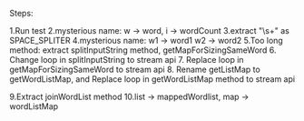 Steps:

1.Run test
2.mysterious name:
w -> word,
i -> wordCount
3.extract "\\s+" as SPACE_SPLITER
4.mysterious name:
    w1 -> word1
    w2 -> word2
5.Too long method:
extract splitInputString method, getMapForSizingSameWord
6. Change loop in splitInputString to stream api
7. Replace loop in getMapForSizingSameWord to stream api
8. Rename getListMap to getWordListMap, and 
   Replace loop in getWordListMap method to stream api
   
9.Extract joinWordList method
10.list -> mappedWordlist, map -> wordListMap